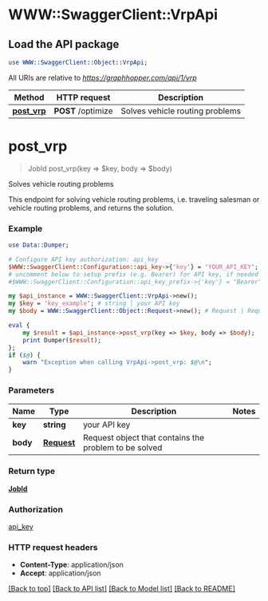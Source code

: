 # WWW::SwaggerClient::VrpApi

## Load the API package
```perl
use WWW::SwaggerClient::Object::VrpApi;
```

All URIs are relative to *https://graphhopper.com/api/1/vrp*

Method | HTTP request | Description
------------- | ------------- | -------------
[**post_vrp**](VrpApi.md#post_vrp) | **POST** /optimize | Solves vehicle routing problems


# **post_vrp**
> JobId post_vrp(key => $key, body => $body)

Solves vehicle routing problems

This endpoint for solving vehicle routing problems, i.e. traveling salesman or vehicle routing problems, and returns the solution. 

### Example 
```perl
use Data::Dumper;

# Configure API key authorization: api_key
$WWW::SwaggerClient::Configuration::api_key->{'key'} = 'YOUR_API_KEY';
# uncomment below to setup prefix (e.g. Bearer) for API key, if needed
#$WWW::SwaggerClient::Configuration::api_key_prefix->{'key'} = "Bearer";

my $api_instance = WWW::SwaggerClient::VrpApi->new();
my $key = 'key_example'; # string | your API key
my $body = WWW::SwaggerClient::Object::Request->new(); # Request | Request object that contains the problem to be solved

eval { 
    my $result = $api_instance->post_vrp(key => $key, body => $body);
    print Dumper($result);
};
if ($@) {
    warn "Exception when calling VrpApi->post_vrp: $@\n";
}
```

### Parameters

Name | Type | Description  | Notes
------------- | ------------- | ------------- | -------------
 **key** | **string**| your API key | 
 **body** | [**Request**](Request.md)| Request object that contains the problem to be solved | 

### Return type

[**JobId**](JobId.md)

### Authorization

[api_key](../README.md#api_key)

### HTTP request headers

 - **Content-Type**: application/json
 - **Accept**: application/json

[[Back to top]](#) [[Back to API list]](../README.md#documentation-for-api-endpoints) [[Back to Model list]](../README.md#documentation-for-models) [[Back to README]](../README.md)

